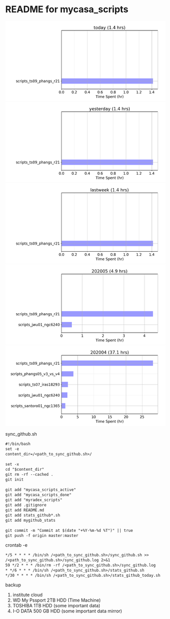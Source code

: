 # README for mycasa_scripts

![stats_commit_today](https://github.com/toshikisaito1005/mycasa_scripts/blob/master/mygithub_stats/stats_commit_today.png)
![stats_commit_yesterday](https://github.com/toshikisaito1005/mycasa_scripts/blob/master/mygithub_stats/stats_commit_yesterday.png)
![stats_commit_lastweek](https://github.com/toshikisaito1005/mycasa_scripts/blob/master/mygithub_stats/stats_commit_lastweek.png)
![stats_commit_202005](https://github.com/toshikisaito1005/mycasa_scripts/blob/master/mygithub_stats/stats_commit_202005.png)
![stats_commit_202004](https://github.com/toshikisaito1005/mycasa_scripts/blob/master/mygithub_stats/stats_commit_202004.png)

sync_github.sh
```
#!/bin/bash
set -e
content_dir=/<path_to_sync_github.sh>/

set -x
cd "$content_dir"
git rm -rf --cached .
git init

git add "mycasa_scripts_active"
git add "mycasa_scripts_done"
git add "myradex_scripts"
git add .gitignore
git add README.md
git add stats_github*.sh
git add mygithub_stats

git commit -m "Commit at $(date "+%Y-%m-%d %T")" || true
git push -f origin master:master
```

crontab -e
```
*/5 * * * * /bin/sh /<path_to_sync_github.sh>/sync_github.sh >> /<path_to_sync_github.sh>/sync_github.log 2>&1
59 */2 * * * /bin/rm -rf /<path_to_sync_github.sh>/sync_github.log
* */6 * * * /bin/sh /<path_to_sync_github.sh>/stats_github.sh
*/30 * * * * /bin/sh /<path_to_sync_github.sh>/stats_github_today.sh
```

backup
1. institute cloud
2. WD My Pssport 2TB HDD (Time Machine)
3. TOSHIBA 1TB HDD (some important data)
4. I-O DATA 500 GB HDD (some important data mirror)
